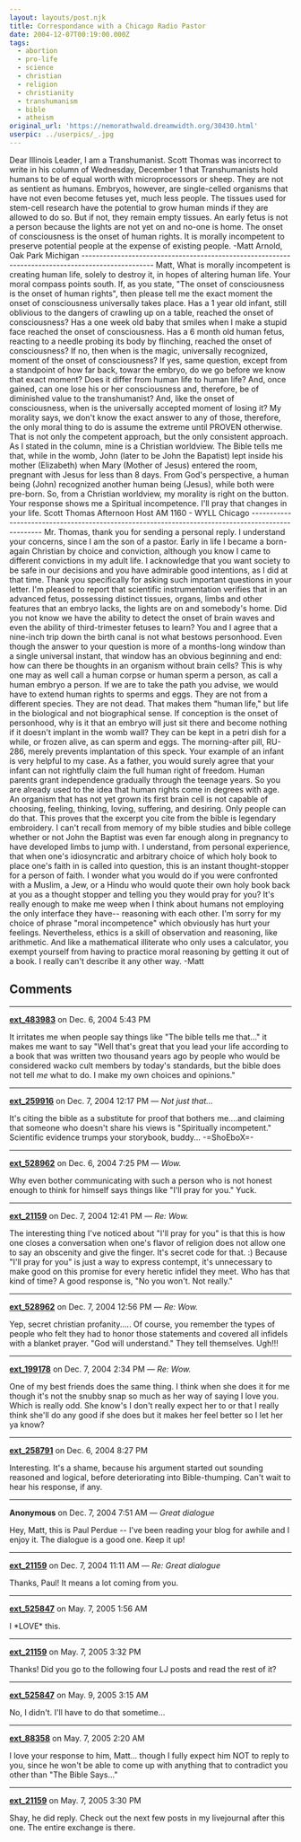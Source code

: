 ```yaml
---
layout: layouts/post.njk
title: Correspondance with a Chicago Radio Pastor
date: 2004-12-07T00:19:00.000Z
tags:
  - abortion
  - pro-life
  - science
  - christian
  - religion
  - christianity
  - transhumanism
  - bible
  - atheism
original_url: 'https://nemorathwald.dreamwidth.org/30430.html'
userpic: ../userpics/_.jpg
---
```

Dear Illinois Leader, I am a Transhumanist. Scott Thomas was incorrect to write in his column of Wednesday, December 1 that Transhumanists hold humans to be of equal worth with microprocessors or sheep. They are not as sentient as humans. Embryos, however, are single-celled organisms that have not even become fetuses yet, much less people. The tissues used for stem-cell research have the potential to grow human minds if they are allowed to do so. But if not, they remain empty tissues. An early fetus is not a person because the lights are not yet on and no-one is home. The onset of consciousness is the onset of human rights. It is morally incompetent to preserve potential people at the expense of existing people. -Matt Arnold, Oak Park Michigan -------------------------------------------------------------------------------------------------- Matt, What is morally incompetent is creating human life, solely to destroy it, in hopes of altering human life. Your moral compass points south. If, as you state, "The onset of consciousness is the onset of human rights", then please tell me the exact moment the onset of consciousness universally takes place. Has a 1 year old infant, still oblivious to the dangers of crawling up on a table, reached the onset of consciousness? Has a one week old baby that smiles when I make a stupid face reached the onset of consciousness. Has a 6 month old human fetus, reacting to a needle probing its body by flinching, reached the onset of consciousness? If no, then when is the magic, universally recognized, moment of the onset of consciousness? If yes, same question, except from a standpoint of how far back, towar the embryo, do we go before we know that exact moment? Does it differ from human life to human life? And, once gained, can one lose his or her consciousness and, therefore, be of diminished value to the transhumanist? And, like the onset of consciousness, when is the universally accepted moment of losing it? My morality says, we don't know the exact answer to any of those, therefore, the only moral thing to do is assume the extreme until PROVEN otherwise. That is not only the competent approach, but the only consistent approach. As I stated in the column, mine is a Christian worldview. The Bible tells me that, while in the womb, John (later to be John the Bapatist) lept inside his mother (Elizabeth) when Mary (Mother of Jesus) entered the room, pregnant with Jesus for less than 8 days. From God's perspective, a human being (John) recognized another human being (Jesus), while both were pre-born. So, from a Christian worldview, my morality is right on the button. Your response shows me a Spiritual incompetence. I'll pray that changes in your life. Scott Thomas Afternoon Host AM 1160 - WYLL Chicago -------------------------------------------------------------------------------------------------- Mr. Thomas, thank you for sending a personal reply. I understand your concerns, since I am the son of a pastor. Early in life I became a born-again Christian by choice and conviction, although you know I came to different convictions in my adult life. I acknowledge that you want society to be safe in our decisions and you have admirable good intentions, as I did at that time. Thank you specifically for asking such important questions in your letter. I'm pleased to report that scientific instrumentation verifies that in an advanced fetus, possessing distinct tissues, organs, limbs and other features that an embryo lacks, the lights are on and somebody's home. Did you not know we have the ability to detect the onset of brain waves and even the ability of third-trimester fetuses to learn? You and I agree that a nine-inch trip down the birth canal is not what bestows personhood. Even though the answer to your question is more of a months-long window than a single universal instant, that window has an obvious beginning and end: how can there be thoughts in an organism without brain cells? This is why one may as well call a human corpse or human sperm a person, as call a human embryo a person. If we are to take the path you advise, we would have to extend human rights to sperms and eggs. They are not from a different species. They are not dead. That makes them "human life," but life in the biological and not biographical sense. If conception is the onset of personhood, why is it that an embryo will just sit there and become nothing if it doesn't implant in the womb wall? They can be kept in a petri dish for a while, or frozen alive, as can sperm and eggs. The morning-after pill, RU-286, merely prevents implantation of this speck. Your example of an infant is very helpful to my case. As a father, you would surely agree that your infant can not rightfully claim the full human right of freedom. Human parents grant independence gradually through the teenage years. So you are already used to the idea that human rights come in degrees with age. An organism that has not yet grown its first brain cell is not capable of choosing, feeling, thinking, loving, suffering, and desiring. Only people can do that. This proves that the excerpt you cite from the bible is legendary embroidery. I can't recall from memory of my bible studies and bible college whether or not John the Baptist was even far enough along in pregnancy to have developed limbs to jump with. I understand, from personal experience, that when one's idiosyncratic and arbitrary choice of which holy book to place one's faith in is called into question, this is an instant thought-stopper for a person of faith. I wonder what you would do if you were confronted with a Muslim, a Jew, or a Hindu who would quote their own holy book back at you as a thought stopper and telling you they would pray for you? It's really enough to make me weep when I think about humans not employing the only interface they have-- reasoning with each other. I'm sorry for my choice of phrase "moral incompetence" which obviously has hurt your feelings. Nevertheless, ethics is a skill of observation and reasoning, like arithmetic. And like a mathematical illiterate who only uses a calculator, you exempt yourself from having to practice moral reasoning by getting it out of a book. I really can't describe it any other way. -Matt

## Comments

---

**[ext_483983](https://www.dreamwidth.org/users/ext_483983)** on Dec. 6, 2004 5:43 PM

It irritates me when people say things like "The bible tells me that..." it makes me want to say "Well that's great that you lead your life according to a book that was written two thousand years ago by people who would be considered wacko cult members by today's standards, but the bible does not tell _me_ what to do. I make my own choices and opinions."

---

**[ext_259916](https://www.dreamwidth.org/users/ext_259916)** on Dec. 7, 2004 12:17 PM — *Not just that...*

It's citing the bible as a substitute for proof that bothers me....and claiming that someone who doesn't share his views is "Spiritually incompetent." Scientific evidence trumps your storybook, buddy... -=ShoEboX=-

---

**[ext_528962](https://www.dreamwidth.org/users/ext_528962)** on Dec. 6, 2004 7:25 PM — *Wow.*

Why even bother communicating with such a person who is not honest enough to think for himself says things like "I'll pray for you." Yuck.

---

**[ext_21159](https://www.dreamwidth.org/users/ext_21159)** on Dec. 7, 2004 12:41 PM — *Re: Wow.*

The interesting thing I've noticed about "I'll pray for you" is that this is how one closes a conversation when one's flavor of religion does not allow one to say an obscenity and give the finger. It's secret code for that. :) Because "I'll pray for you" is just a way to express contempt, it's unnecessary to make good on this promise for every heretic infidel they meet. Who has that kind of time? A good response is, "No you won't. Not really."

---

**[ext_528962](https://www.dreamwidth.org/users/ext_528962)** on Dec. 7, 2004 12:56 PM — *Re: Wow.*

Yep, secret christian profanity..... Of course, you remember the types of people who felt they had to honor those statements and covered all infidels with a blanket prayer. "God will understand." They tell themselves. Ugh!!!

---

**[ext_199178](https://www.dreamwidth.org/users/ext_199178)** on Dec. 7, 2004 2:34 PM — *Re: Wow.*

One of my best friends does the same thing. I think when she does it for me though it's not the snubby snap so much as her way of saying I love you. Which is really odd. She know's I don't really expect her to or that I really think she'll do any good if she does but it makes her feel better so I let her ya know?

---

**[ext_258791](https://www.dreamwidth.org/users/ext_258791)** on Dec. 6, 2004 8:27 PM

Interesting. It's a shame, because his argument started out sounding reasoned and logical, before deteriorating into Bible-thumping. Can't wait to hear his response, if any.

---

**Anonymous** on Dec. 7, 2004 7:51 AM — *Great dialogue*

Hey, Matt, this is Paul Perdue -- I've been reading your blog for awhile and I enjoy it. The dialogue is a good one. Keep it up!

---

**[ext_21159](https://www.dreamwidth.org/users/ext_21159)** on Dec. 7, 2004 11:11 AM — *Re: Great dialogue*

Thanks, Paul! It means a lot coming from you.

---

**[ext_525847](https://www.dreamwidth.org/users/ext_525847)** on May. 7, 2005 1:56 AM

I \*LOVE\* this.

---

**[ext_21159](https://www.dreamwidth.org/users/ext_21159)** on May. 7, 2005 3:32 PM

Thanks! Did you go to the following four LJ posts and read the rest of it?

---

**[ext_525847](https://www.dreamwidth.org/users/ext_525847)** on May. 9, 2005 3:15 AM

No, I didn't. I'll have to do that sometime...

---

**[ext_88358](https://www.dreamwidth.org/users/ext_88358)** on May. 7, 2005 2:20 AM

I love your response to him, Matt... though I fully expect him NOT to reply to you, since he won't be able to come up with anything that to contradict you other than "The Bible Says..."

---

**[ext_21159](https://www.dreamwidth.org/users/ext_21159)** on May. 7, 2005 3:30 PM

Shay, he did reply. Check out the next few posts in my livejournal after this one. The entire exchange is there.
